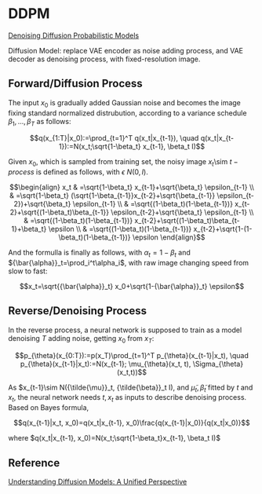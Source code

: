 # DDPM
[Denoising Diffusion Probabilistic Models](https://proceedings.neurips.cc/paper/2020/file/4c5bcfec8584af0d967f1ab10179ca4b-Paper.pdf)  

Diffusion Model: replace VAE encoder as noise adding process, and VAE decoder as denoising process, with fixed-resolution image.

## Forward/Diffusion Process
The input $x_0$ is gradually added Gaussian noise and becomes the image fixing  standard normalized distrubution, according to a variance schedule $\beta_1, \ldots, \beta_T$ as follows:
```math
q(x_{1:T}|x_0):=\prod_{t=1}^T q(x_t|x_{t-1}), \quad q(x_t|x_{t-1}):=N(x_t;\sqrt{1-\beta_t} x_{t-1}, \beta_t I)
```
Given $x_0$, which is sampled from training set, the noisy image $x_t$\sim $t-process$ is defined as follows, with $\epsilon~N(0,I)$.
```math
\begin{align}
x_t & =\sqrt{1-\beta_t} x_{t-1}+\sqrt{\beta_t} \epsilon_{t-1} \\
& =\sqrt{1-\beta_t} (\sqrt{1-\beta_{t-1}}x_{t-2}+\sqrt{\beta_{t-1}} \epsilon_{t-2})+\sqrt{\beta_t} \epsilon_{t-1} \\
& =\sqrt{(1-\beta_t)(1-\beta_{t-1})} x_{t-2}+\sqrt{(1-\beta_t)\beta_{t-1}} \epsilon_{t-2}+\sqrt{\beta_t} \epsilon_{t-1} \\
& =\sqrt{(1-\beta_t)(1-\beta_{t-1})} x_{t-2}+\sqrt{(1-\beta_t)\beta_{t-1}+\beta_t} \epsilon \\
& =\sqrt{(1-\beta_t)(1-\beta_{t-1})} x_{t-2}+\sqrt{1-(1-\beta_t)(1-\beta_{t-1})} \epsilon
\end{align}
```
And the formulla is finally as follows, with $\alpha_t=1-\beta_t$ and ${\bar{\alpha}}_t=\prod_i^t\alpha_i$, with raw image changing speed from slow to fast:
```math
x_t=\sqrt{{\bar{\alpha}}_t} x_0+\sqrt{1-{\bar{\alpha}}_t} \epsilon
```

## Reverse/Denoising Process
In the reverse process, a neural network is supposed to train as a model denoising $T$ adding noise, getting $x_0$ from $x_T$:
```math
p_{\theta}(x_{0:T}):=p(x_T)\prod_{t=1}^T p_{\theta}(x_{t-1}|x_t), \quad p_{\theta}(x_{t-1}|x_t):=N(x_{t-1}; \mu_{\theta}(x_t, t), \Sigma_{\theta}(x_t,t))
```
As $x_{t-1}\sim N({\tilde{\mu}}_t, {\tilde{\beta}}_t I), and ${\tilde{\mu}}_t, {\tilde{\beta}}_t$ fitted by $t$ and $x_t$, the neural network needs $t, x_t$ as inputs to describe denoising process. Based on Bayes formula, 
```math
q(x_{t-1}|x_t, x_0)=q(x_t|x_{t-1}, x_0)\frac{q(x_{t-1}|x_0)}{q(x_t|x_0)}
```
where $q(x_t|x_{t-1}, x_0)=N(x_t;\sqrt{1-\beta_t}x_{t-1}, \beta_t I)$





## Reference
[Understanding Diffusion Models: A Unified Perspective](https://arxiv.org/pdf/2208.11970)
